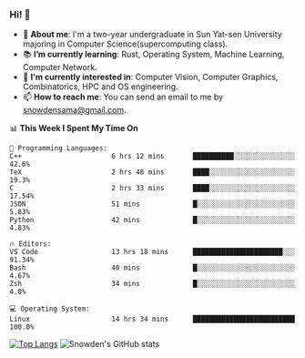 ### Hi! 👋

+ :school: **About me**: I'm a two-year undergraduate in Sun Yat-sen University majoring in Computer Science(supercomputing class).
+ :books: **I’m currently learning**: Rust, Operating System, Machine Learning, Computer Network.
+ :lollipop: **I'm currently interested in**: Computer Vision, Computer Graphics, Combinatorics, HPC and OS engineering.
+ 📫 **How to reach me**: You can send an email to me by snowdensama@gmail.com.

<!--START_SECTION:waka-->
📊 **This Week I Spent My Time On** 

```text
💬 Programming Languages: 
C++                      6 hrs 12 mins       ██████████░░░░░░░░░░░░░░░   42.6% 
TeX                      2 hrs 48 mins       ████░░░░░░░░░░░░░░░░░░░░░   19.3% 
C                        2 hrs 33 mins       ████░░░░░░░░░░░░░░░░░░░░░   17.54% 
JSON                     51 mins             █░░░░░░░░░░░░░░░░░░░░░░░░   5.83% 
Python                   42 mins             █░░░░░░░░░░░░░░░░░░░░░░░░   4.83%

🔥 Editors: 
VS Code                  13 hrs 18 mins      ██████████████████████░░░   91.34% 
Bash                     40 mins             █░░░░░░░░░░░░░░░░░░░░░░░░   4.67% 
Zsh                      34 mins             █░░░░░░░░░░░░░░░░░░░░░░░░   4.0%

💻 Operating System: 
Linux                    14 hrs 34 mins      █████████████████████████   100.0%

```


<!--END_SECTION:waka-->


[![Top Langs](https://github-readme-stats.vercel.app/api/top-langs/?username=lixk28&langs_count=8&layout=compact&hide_border=true)](https://github.com/lixk28/github-readme-stats)
![Snowden's GitHub stats](https://github-readme-stats.vercel.app/api?username=lixk28&show_icons=true&hide_border=true&count_private=true)



<!--
**lixk28/lixk28** is a ✨ _special_ ✨ repository because its `README.md` (this file) appears on your GitHub profile.

Here are some ideas to get you started:

- 🔭 I’m currently working on ...
- 🌱 I’m currently learning ...
- 👯 I’m looking to collaborate on ...
- 🤔 I’m looking for help with ...
- 💬 Ask me about ...
- 📫 How to reach me: ...
- 😄 Pronouns: ...
- ⚡ Fun fact: ...
  -->
